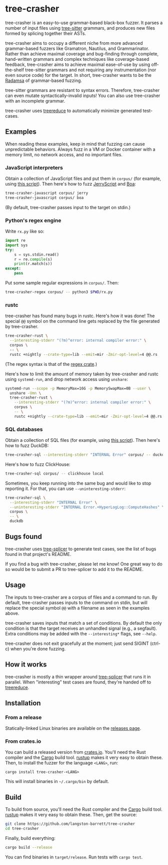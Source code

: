 # tree-crasher

tree-crasher is an easy-to-use grammar-based black-box fuzzer. It parses a
number of input files using [tree-sitter][tree-sitter] grammars, and produces
new files formed by splicing together their ASTs.

tree-crasher aims to occupy a different niche from more advanced grammar-based 
fuzzers like Gramatron, Nautilus, and Grammarinator. Rather than achieve
maximal coverage and bug-finding through complete, hand-written grammars and
complex techniques like coverage-based feedback, tree-crasher aims to achieve
maximal ease-of-use by using off-the-shelf tree-sitter grammars and not
requiring any instrumentation (nor even source code) for the target. In short,
tree-crasher wants to be the [Radamsa][radamsa] of grammar-based fuzzing.

tree-sitter grammars are resistant to syntax errors. Therefore, tree-crasher
can even mutate syntactically-invalid inputs! You can also use tree-crasher
with an incomplete grammar.

tree-crasher uses [treereduce][treereduce] to automatically minimize generated
test-cases.

## Examples

When reading these examples, keep in mind that fuzzing can cause unpredictable
behaviors. Always fuzz in a VM or Docker container with a memory limit, no
network access, and no important files.

### JavaScript interpreters

Obtain a collection of JavaScript files and put them in `corpus/` (for
example, using [this script](./scripts/corpora/js.sh)). Then here's how to fuzz
[JerryScript][jerryscript] and [Boa][boa]:

```sh
tree-crasher-javascript corpus/ jerry
tree-crasher-javascript corpus/ boa
```

(By default, tree-crasher passes input to the target on stdin.)

[boa]: https://github.com/boa-dev/boa
[jerryscript]: https://github.com/jerryscript-project/jerryscript

### Python's regex engine

Write `rx.py` like so:
```python
import re
import sys
try:
    s = sys.stdin.read()
    r = re.compile(s)
    print(r.match(s))
except:
    pass
```

Put some sample regular expressions in `corpus/`. Then:
```sh
tree-crasher-regex corpus/ -- python3 $PWD/rx.py
```

### rustc

tree-crasher has found many bugs in rustc. Here's how it was done! The special
`@@` symbol on the command line gets replaced by the file generated by
tree-crasher.

```sh
tree-crasher-rust \
  --interesting-stderr "(?m)^error: internal compiler error:" \
  corpus \ 
  -- \
  rustc +nightly --crate-type=lib --emit=mir -Zmir-opt-level=4 @@.rs
```

(The regex syntax is that of the
[regex crate](https://docs.rs/regex/latest/regex/).)

Here's how to limit the amount of memory taken by tree-crasher and rustc using
`systemd-run`, and drop network access using `unshare`:

```sh
systemd-run --scope -p MemoryMax=16G -p MemorySwapMax=0B --user \
  unshare -Umn \
  tree-crasher-rust \
    --interesting-stderr "(?m)^error: internal compiler error:" \
    corpus \
    -- \
    rustc +nightly --crate-type=lib --emit=mir -Zmir-opt-level=4 @@.rs
```

### SQL databases

Obtain a collection of SQL files (for example, using
[this script](./scripts/corpora/sql.sh)). Then here's how to fuzz DuckDB:

```sh
tree-crasher-sql --interesting-stderr "INTERNAL Error" corpus/ -- duckdb
```

Here's how to fuzz ClickHouse:
```sh
tree-crasher-sql corpus/ -- clickhouse local
```

Sometimes, you keep running into the same bug and would like to stop reporting
it. For that, you can use `--uninteresting-stderr`:
```sh
tree-crasher-sql \
  --interesting-stderr "INTERNAL Error" \
  --uninteresting-stderr "INTERNAL Error.+HyperLogLog::ComputeHashes" \
  corpus \
  -- \
  duckdb
```

## Bugs found

tree-crasher uses [tree-splicer][tree-splicer] to generate test cases, see the
list of bugs found in that project's README.

If you find a bug with tree-crasher, please let me know! One great way to do so
would be to submit a PR to tree-splicer to add it to the README.

## Usage

The inputs to tree-crasher are a corpus of files and a command to run. By
default, tree-crasher passes inputs to the command on stdin, but will replace
the special symbol `@@` with a filename as seen in the examples above.

tree-crasher saves inputs that match a set of conditions. By default the only
condition is that the target receives an unhandled signal (e.g., a segfault).
Extra conditions may be added with the `--interesting*` flags, see `--help`.

tree-crasher does not exit gracefully at the moment; just send SIGINT (ctrl-c)
when you're done fuzzing.

## How it works

tree-crasher is mostly a thin wrapper around [tree-splicer][tree-splicer] that
runs it in parallel. When "interesting" test cases are found, they're handed
off to [treereduce][treereduce].

## Installation

### From a release

Statically-linked Linux binaries are available on the [releases page][releases].

### From crates.io

You can build a released version from [crates.io][crates-io]. You'll need the
Rust compiler and the [Cargo][cargo] build tool. [rustup][rustup] makes it very
easy to obtain these. Then, to install the fuzzer for the language `<LANG>`,
run:

```
cargo install tree-crasher-<LANG>
```

This will install binaries in `~/.cargo/bin` by default.

## Build

To build from source, you'll need the Rust compiler and the [Cargo][cargo] build
tool. [rustup][rustup] makes it very easy to obtain these. Then, get the source:

```bash
git clone https://github.com/langston-barrett/tree-crasher
cd tree-crasher
```

Finally, build everything:

```bash
cargo build --release
```

You can find binaries in `target/release`. Run tests with `cargo test`.

[cargo]: https://doc.rust-lang.org/cargo/
[crates-io]: https://crates.io/
[radamsa]: https://gitlab.com/akihe/radamsa
[releases]: https://github.com/langston-barrett/tree-crasher/releases
[rustup]: https://rustup.rs/
[tree-sitter]: https://tree-sitter.github.io/tree-sitter/
[tree-splicer]: https://github.com/langston-barrett/tree-splicer
[treereduce]: https://github.com/langston-barrett/treereduce
